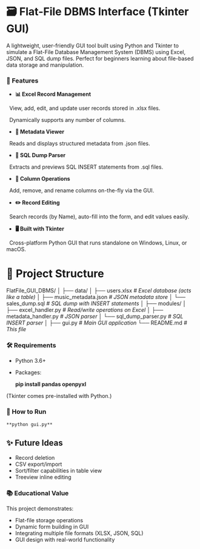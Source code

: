 # 🗃️ Flat-File DBMS Interface (Tkinter GUI)


A lightweight, user-friendly GUI tool built using Python and Tkinter to simulate a Flat-File Database Management System (DBMS) using Excel, JSON, and SQL dump files. Perfect for beginners learning about file-based data storage and manipulation.



### 🚀 Features



* **📊 Excel Record Management**

&nbsp;	View, add, edit, and update user records stored in .xlsx files.

&nbsp;	Dynamically supports any number of columns.



* **🧩 Metadata Viewer**

&nbsp;	Reads and displays structured metadata from .json files.



* **🧾 SQL Dump Parser**

&nbsp;	Extracts and previews SQL INSERT statements from .sql files.



* **🧱 Column Operations**

&nbsp;	Add, remove, and rename columns on-the-fly via the GUI.



* **✏️ Record Editing**

&nbsp;	Search records (by Name), auto-fill into the form, and edit values easily.



* **🖥️ Built with Tkinter**

&nbsp;	Cross-platform Python GUI that runs standalone on Windows, Linux, or macOS.



# 📁 Project Structure


FlatFile\_GUI\_DBMS/
│
├── data/
│   ├── users.xlsx              *# Excel database (acts like a table)*
│   ├── music\_metadata.json     *# JSON metadata store*
│   └── sales\_dump.sql          *# SQL dump with INSERT statements*
│
├── modules/
│   ├── excel\_handler.py        *# Read/write operations on Excel*
│   ├── metadata\_handler.py     *# JSON parser*
│   └── sql\_dump\_parser.py      *# SQL INSERT parser*
│
├── gui.py                      *# Main GUI application*
└── README.md                   *# This file*


### 

### 🛠 Requirements



* Python 3.6+
* Packages:


	**pip install pandas openpyxl**


(Tkinter comes pre-installed with Python.)



### 🧪 How to Run



	**python gui.py**


✨ Future Ideas
---



* Record deletion
* CSV export/import
* Sort/filter capabilities in table view
* Treeview inline editing



### 📚 Educational Value



This project demonstrates:

* Flat-file storage operations
* Dynamic form building in GUI
* Integrating multiple file formats (XLSX, JSON, SQL)
* GUI design with real-world functionality
